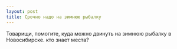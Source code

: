 ```yaml
---
layout: post 
title: Срочно надо на зимнюю рыбалку
--- 
```

Товарищи, помогите, куда можно двинуть на зимнюю рыбалку в Новосибирске. кто знает места?
